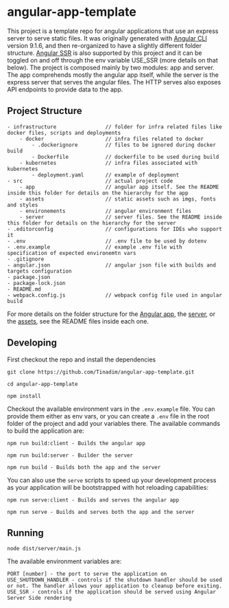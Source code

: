# angular-app-template

This project is a template repo for angular applications that use an express server to serve static files. It was originally generated with [Angular CLI](https://github.com/angular/angular-cli) version 9.1.6, and then re-organized to have a slightly different folder structure. [Angular SSR](https://angular.io/guide/universal) is also supported by this project and it can be toggled on and off through the env variable USE_SSR (more details on that below).
The project is composed mainly by two modules: app and server. The app comprehends mostly the angular app itself, while the server is the express server that serves the angular files. The HTTP serves also exposes API endpoints to provide data to the app.

## Project Structure

```
- infrastructure                // folder for infra related files like docker files, scripts and deployments
    - docker                    // infra files related to docker
        - .dockerignore         // files to be ignored during docker build
        - Dockerfile            // dockerfile to be used during build
    - kubernetes                // infra files associated with kubernetes
        - deployment.yaml       // example of deployment
- src                           // actual project code
    - app                       // angular app itself. See the README inside this folder for details on the hierarchy for the app
    - assets                    // static assets such as imgs, fonts and styles
    - environements             // angular environment files
    - server                    // server files. See the README inside this folder for details on the hierarchy for the server
- .editorconfig                 // configurations for IDEs who support it
- .env                          // .env file to be used by dotenv
- .env.example                  // example .env file with specification of expected environemtn vars
- .gitignore
- angular.json                  // angular json file with builds and targets configuration
- package.json
- package-lock.json
- README.md
- webpack.config.js             // webpack config file used in angular build
```

For more details on the folder structure for the [Angular app](./src/app), the [server](./src/server), or the [assets](./src/assets), see the README files inside each one.

## Developing

First checkout the repo and install the dependencies
```
git clone https://github.com/Tinadim/angular-app-template.git

cd angular-app-template

npm install
```

Checkout the available environment vars in the `.env.example` file. You can provide them either as env vars, or you can create a `.env` file in the root folder of the project and add your variables there. The available commands to build the application are:

```
npm run build:client - Builds the angular app

npm run build:server - Builder the server

npm run build - Builds both the app and the server
```

You can also use the `serve` scripts to speed up your development process as your application will be bootstrapped with hot reloading capabilities:

```
npm run serve:client - Builds and serves the angular app

npm run serve - Builds and serves both the app and the server
```

## Running

```
node dist/server/main.js
```

The available environment variables are:

```
PORT [number] - the port to serve the application on
USE_SHUTDOWN_HANDLER - controls if the shutdown handler should be used or not. The handler allows your application to cleanup before exiting. 
USE_SSR - controls if the application should be served using Angular Server Side rendering 
```
